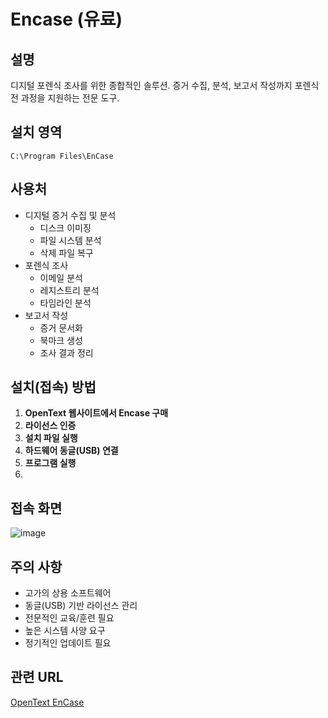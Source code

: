 # Encase (유료)
## 설명
디지털 포렌식 조사를 위한 종합적인 솔루션. 증거 수집, 분석, 보고서 작성까지 포렌식 전 과정을 지원하는 전문 도구.

## 설치 영역
`C:\Program Files\EnCase`

## 사용처
* 디지털 증거 수집 및 분석
   * 디스크 이미징
   * 파일 시스템 분석
   * 삭제 파일 복구
* 포렌식 조사
   * 이메일 분석
   * 레지스트리 분석
   * 타임라인 분석
* 보고서 작성
   * 증거 문서화
   * 북마크 생성
   * 조사 결과 정리

## 설치(접속) 방법
1. **OpenText 웹사이트에서 Encase 구매**
2. **라이선스 인증**
3. **설치 파일 실행**
4. **하드웨어 동글(USB) 연결**
5. **프로그램 실행**
6. 
## 접속 화면
![image](https://github.com/user-attachments/assets/b5b0265f-ae4c-4644-bbb3-9064b34467f6)


## 주의 사항
- 고가의 상용 소프트웨어
- 동글(USB) 기반 라이선스 관리
- 전문적인 교육/훈련 필요
- 높은 시스템 사양 요구
- 정기적인 업데이트 필요

## 관련 URL
[OpenText EnCase](https://security.opentext.com/encase-forensic)
